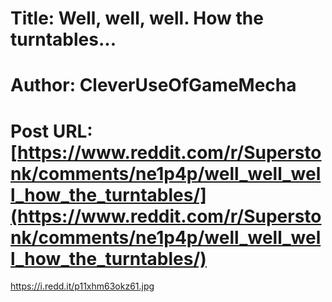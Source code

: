 # Title: Well, well, well. How the turntables...
# Author: CleverUseOfGameMecha
# Post URL: [https://www.reddit.com/r/Superstonk/comments/ne1p4p/well_well_well_how_the_turntables/](https://www.reddit.com/r/Superstonk/comments/ne1p4p/well_well_well_how_the_turntables/)


https://i.redd.it/p11xhm63okz61.jpg